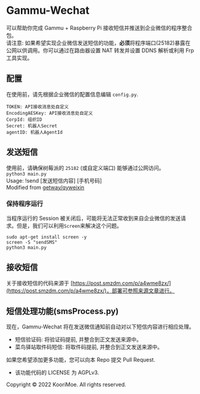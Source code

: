 # Gammu-Wechat
可以帮助你完成 Gammu + Raspberry Pi 接收短信并推送到企业微信的程序整合包。   
请注意: 如果希望实现企业微信发送短信的功能，**必须**将程序端口(25182)暴露在公网以供调用。你可以通过在路由器设置 NAT 转发并设置 DDNS 解析或利用 Frp 工具实现。

## 配置
在使用前，请先根据企业微信的配置信息编辑 `config.py`.   
```
TOKEN: API接收消息处自定义
EncodingAESKey: API接收消息处自定义
CorpId: 组织ID
Secret: 机器人Secret
agentID: 机器人AgentId
```

## 发送短信
使用前，请确保树莓派的 ```25182``` (或自定义端口) 能够通过公网访问。   
```python3 main.py```   
Usage: !send [发送短信内容] [手机号码]   
Modified from [getway/qyweixin](https://github.com/getway/qyweixin)   

### 保持程序运行
当程序运行的 Session 被关闭后，可能将无法正常收到来自企业微信的发送请求。但是，我们可以利用```Screen```来解决这个问题。   
```
sudo apt-get install screen -y
screen -S "sendSMS"
python3 main.py
```

## 接收短信
关于接收短信的代码来源于 [https://post.smzdm.com/p/a4wme8zx/](https://post.smzdm.com/p/a4wme8zx/)，部署可参照来源文章进行。   

## 短信处理功能(smsProcess.py)
现在，Gammu-Wechat 将在发送微信通知前自动对以下短信内容进行相应处理。   

* 短信验证码: 将验证码提前, 并整合到正文发送来源中。   
* 菜鸟驿站取件码短信: 将取件码提前, 并整合到正文发送来源中。   

如果您希望添加更多功能，您可以向本 Repo 提交 Pull Request.   

* 该功能代码的 LICENSE 为 AGPLv3.

Copyright © 2022 KooriMoe. All rights reserved.
